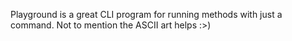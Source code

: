 Playground is a great CLI program for running methods with just a command. Not to mention the ASCII art helps :>)
